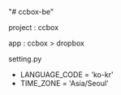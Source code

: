 "# ccbox-be" 

project : ccbox

app : ccbox > dropbox

setting.py
- LANGUAGE_CODE = 'ko-kr'
- TIME_ZONE = 'Asia/Seoul'
